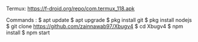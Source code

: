 Termux:
 https://f-droid.org/repo/com.termux_118.apk

Commands : 
$ apt update
$ apt upgrade
$ pkg install git
$ pkg install nodejs
$ git clone https://github.com/zainnawab97/Xbugv4
$ cd Xbugv4
$ npm install
$ npm start
